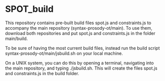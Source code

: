 # SPOT_build
This repository contains pre-built build files spot.js and constraints.js 
to accompany the main repository (syntax-prosody-ot/main). To use them,
download both repositories and put spot.js and constraints.js in the folder
main/build.

To be sure of having the most current build files, instead run the build 
script syntax-prosody-ot/main/jsbuild.sh on your local machine.

On a UNIX system, you can do this by opening a terminal, navigating into
the main repository, and typing ./jsbuild.sh. This will create the files
spot.js and constraints.js in the build folder.
